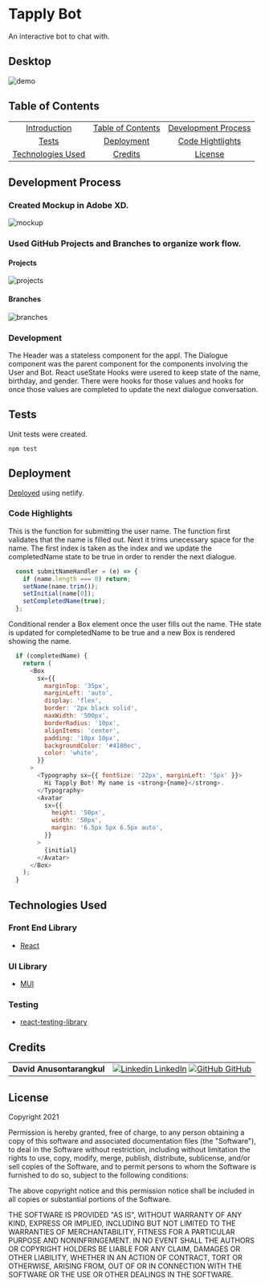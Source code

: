 # Tapply Bot

An interactive bot to chat with.

## Desktop

![demo](./images-readme/desktop.gif)

## Table of Contents

|                                         |                                         |                                             |
| :-------------------------------------: | :-------------------------------------: | :-----------------------------------------: |
|       [Introduction](#tapply-bot)       | [Table of Contents](#table-of-contents) | [Development Process](#development-process) |
|             [Tests](#tests)             |        [Deployment](#deployment)        |    [Code Hightlights](#code-highlights)     |
| [Technologies Used](#Technologies-Used) |           [Credits](#Credits)           |             [License](#License)             |

## Development Process

### Created Mockup in Adobe XD.

![mockup](./images-readme/mockup.png)

### Used GitHub Projects and Branches to organize work flow.

#### Projects

![projects](./images-readme/projects.png)

#### Branches

![branches](./images-readme/branches.png)

### Development

The Header was a stateless component for the appl. The Dialogue component was the parent component for the components involving the User and Bot. React useState Hooks were usered to keep state of the name, birthday, and gender. There were hooks for those values and hooks for once those values are completed to update the next dialogue conversation.

## Tests

Unit tests were created.

```
npm test
```

## Deployment

[Deployed](https://calculator-react1.netlify.app/) using netlify.

### Code Highlights

This is the function for submitting the user name. The function first validates that the name is filled out. Next it trims unecessary space for the name. The first index is taken as the index and we update the completedName state to be true in order to render the next dialogue.

```JavaScript
  const submitNameHandler = (e) => {
    if (name.length === 0) return;
    setName(name.trim());
    setInitial(name[0]);
    setCompletedName(true);
  };
```

Conditional render a Box element once the user fills out the name. THe state is updated for completedName to be true and a new Box is rendered showing the name.

```JavaScript
  if (completedName) {
    return (
      <Box
        sx={{
          marginTop: '35px',
          marginLeft: 'auto',
          display: 'flex',
          border: '2px black solid',
          maxWidth: '500px',
          borderRadius: '10px',
          alignItems: 'center',
          padding: '10px 10px',
          backgroundColor: '#4180ec',
          color: 'white',
        }}
      >
        <Typography sx={{ fontSize: '22px', marginLeft: '5px' }}>
          Hi Tapply Bot! My name is <strong>{name}</strong>.
        </Typography>
        <Avatar
          sx={{
            height: '50px',
            width: '50px',
            margin: '6.5px 5px 6.5px auto',
          }}
        >
          {initial}
        </Avatar>
      </Box>
    );
  }
```

## Technologies Used

### Front End Library

- [React](https://reactjs.org/)

### UI Library

- [MUI](https://mui.com/)

### Testing

- [react-testing-library](https://reactjs.org/docs/testing.html)

## Credits

|                           |                                                                                                                                                                                                       |
| ------------------------- | ----------------------------------------------------------------------------------------------------------------------------------------------------------------------------------------------------- |
| **David Anusontarangkul** | [![Linkedin](https://i.stack.imgur.com/gVE0j.png) LinkedIn](https://www.linkedin.com/in/anusontarangkul/) [![GitHub](https://i.stack.imgur.com/tskMh.png) GitHub](https://github.com/anusontarangkul) |

## License

Copyright 2021

Permission is hereby granted, free of charge, to any person obtaining a copy of this software and associated documentation files (the "Software"), to deal in the Software without restriction, including without limitation the rights to use, copy, modify, merge, publish, distribute, sublicense, and/or sell copies of the Software, and to permit persons to whom the Software is furnished to do so, subject to the following conditions:

The above copyright notice and this permission notice shall be included in all copies or substantial portions of the Software.

THE SOFTWARE IS PROVIDED "AS IS", WITHOUT WARRANTY OF ANY KIND, EXPRESS OR IMPLIED, INCLUDING BUT NOT LIMITED TO THE WARRANTIES OF MERCHANTABILITY, FITNESS FOR A PARTICULAR PURPOSE AND NONINFRINGEMENT. IN NO EVENT SHALL THE AUTHORS OR COPYRIGHT HOLDERS BE LIABLE FOR ANY CLAIM, DAMAGES OR OTHER LIABILITY, WHETHER IN AN ACTION OF CONTRACT, TORT OR OTHERWISE, ARISING FROM, OUT OF OR IN CONNECTION WITH THE SOFTWARE OR THE USE OR OTHER DEALINGS IN THE SOFTWARE.
